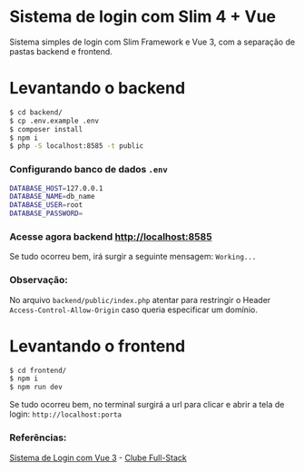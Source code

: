 # Sistema de login com Slim 4 + Vue

Sistema simples de login com Slim Framework e Vue 3, com a separação de pastas backend e frontend.

# Levantando o backend

```sh
$ cd backend/ 
$ cp .env.example .env
$ composer install
$ npm i
$ php -S localhost:8585 -t public
```
### Configurando banco de dados `.env`
```sh
DATABASE_HOST=127.0.0.1
DATABASE_NAME=db_name
DATABASE_USER=root
DATABASE_PASSWORD=
```
### Acesse agora backend [http://localhost:8585](http://localhost:8585/) 
Se tudo ocorreu bem, irá surgir a seguinte mensagem: `Working...`

### Observação:
No arquivo `backend/public/index.php` atentar para restringir o Header `Access-Control-Allow-Origin` caso queria especificar um domínio. 

# Levantando o frontend

```sh
$ cd frontend/ 
$ npm i
$ npm run dev
```
Se tudo ocorreu bem, no terminal surgirá a url para clicar e abrir a tela de login: `http://localhost:porta`

### Referências:
[Sistema de Login com Vue 3](https://www.youtube.com/watch?v=He-TTa6Y3bo&list=PLyugqHiq-SKcDiCq0182RiqHQwX_wU9ou&t=3434s) - [Clube Full-Stack](https://www.youtube.com/@AlexandreCardoso)
